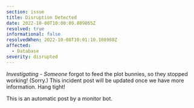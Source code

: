 ```yaml
---
section: issue
title: Disruption Detected
date: 2022-10-08T10:00:09.809865Z
resolved: true
informational: false
resolvedWhen: 2022-10-08T10:01:10.108988Z
affected:
  - Database
severity: disrupted
---
```

*Investigating* - _Someone_ forgot to feed the plot bunnies, so they stopped working! (Sorry.) This incident post will be updated once we have more information. Hang tight!

This is an automatic post by a monitor bot.
        